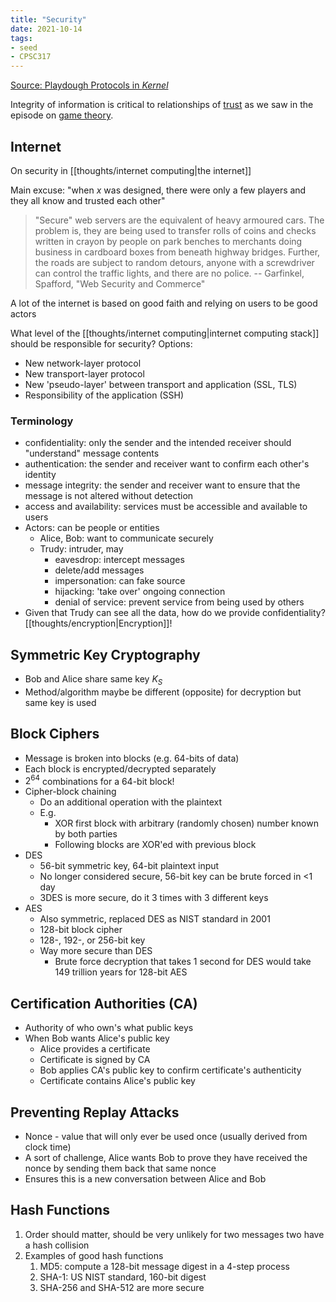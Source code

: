 ```yaml
---
title: "Security"
date: 2021-10-14
tags:
- seed
- CPSC317
---
```


[Source: Playdough Protocols in *Kernel*](https://kernel.community/en/learn/module-1/playdough-protocols)

Integrity of information is critical to relationships of [trust](thoughts/trust.md) as we saw in the episode on [game theory](thoughts/game%20theory.md).

## Internet
On security in [[thoughts/internet computing|the internet]]

Main excuse: "when $x$ was designed, there were only a few players and they all know and trusted each other"

> "Secure" web servers are the equivalent of heavy armoured cars. The problem is, they are being used to transfer rolls of coins and checks written in crayon by people on park benches to merchants doing business in cardboard boxes from beneath highway bridges. Further, the roads are subject to random detours, anyone with a screwdriver can control the traffic lights, and there are no police. -- Garfinkel, Spafford, "Web Security and Commerce"

A lot of the internet is based on good faith and relying on users to be good actors

What level of the [[thoughts/internet computing|internet computing stack]] should be responsible for security? Options:
- New network-layer protocol
- New transport-layer protocol
- New 'pseudo-layer' between transport and application (SSL, TLS)
- Responsibility of the application (SSH)

### Terminology
- confidentiality: only the sender and the intended receiver should "understand" message contents
- authentication: the sender and receiver want to confirm each other's identity
- message integrity: the sender and receiver want to ensure that the message is not altered without detection
- access and availability: services must be accessible and available to users
- Actors: can be people or entities
	- Alice, Bob: want to communicate securely
	- Trudy: intruder, may
		- eavesdrop: intercept messages
		- delete/add messages
		- impersonation: can fake source
		- hijacking: 'take over' ongoing connection
		- denial of service: prevent service from being used by others
- Given that Trudy can see all the data, how do we provide confidentiality? [[thoughts/encryption|Encryption]]!

## Symmetric Key Cryptography
- Bob and Alice share same key $K_S$
- Method/algorithm maybe be different (opposite) for decryption but same key is used

## Block Ciphers
- Message is broken into blocks (e.g. 64-bits of data)
- Each block is encrypted/decrypted separately
- $2^{64}$ combinations for a 64-bit block!
- Cipher-block chaining
	- Do an additional operation with the plaintext
	- E.g.
		- XOR first block with arbitrary (randomly chosen) number known by both parties
		- Following blocks are XOR'ed with previous block
- DES
	- 56-bit symmetric key, 64-bit plaintext input
	- No longer considered secure, 56-bit key can be brute forced in <1 day
	- 3DES is more secure, do it 3 times with 3 different keys
- AES
	- Also symmetric, replaced DES as NIST standard in 2001
	- 128-bit block cipher
	- 128-, 192-, or 256-bit key
	- Way more secure than DES
		- Brute force decryption that takes 1 second for DES would take 149 trillion years for 128-bit AES

## Certification Authorities (CA)
- Authority of who own's what public keys
- When Bob wants Alice's public key
	- Alice provides a certificate
	- Certificate is signed by CA
	- Bob applies CA's public key to confirm certificate's authenticity
	- Certificate contains Alice's public key



## Preventing Replay Attacks
- Nonce - value that will only ever be used once (usually derived from clock time)
- A sort of challenge, Alice wants Bob to prove they have received the nonce by sending them back that same nonce
- Ensures this is a new conversation between Alice and Bob

## Hash Functions
1. Order should matter, should be very unlikely for two messages two have a hash collision
2. Examples of good hash functions
	1. MD5: compute a 128-bit message digest in a 4-step process
	2. SHA-1: US NIST standard, 160-bit digest
	3. SHA-256 and SHA-512 are more secure

